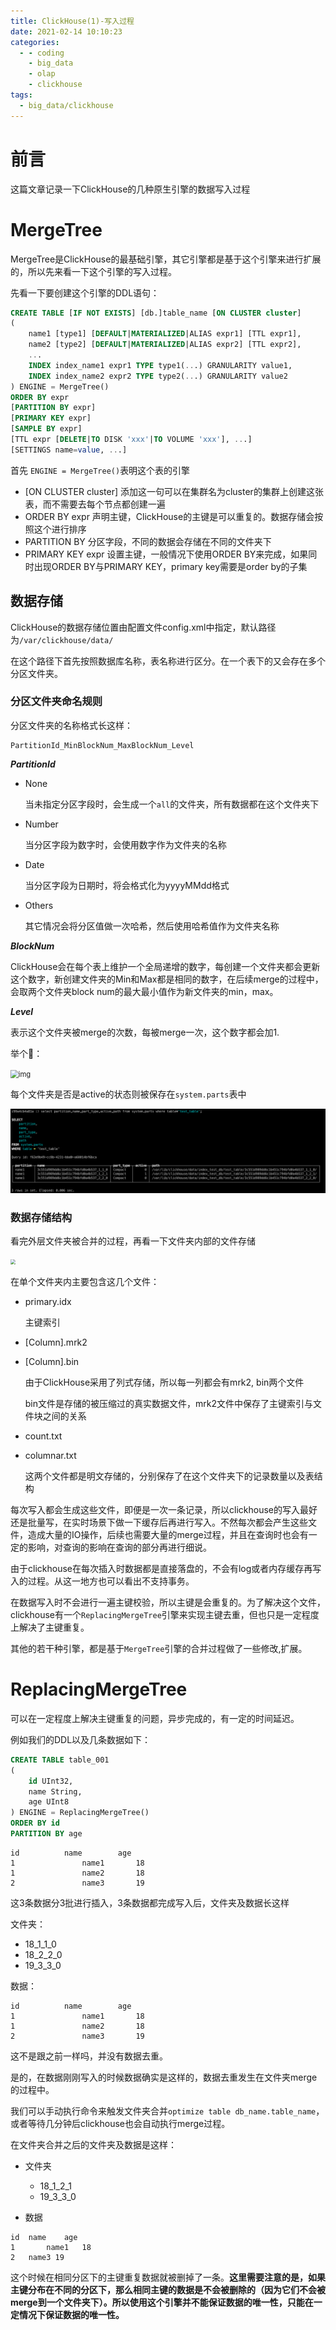 ```yaml
---
title: ClickHouse(1)-写入过程
date: 2021-02-14 10:10:23
categories:
  - - coding
    - big_data
    - olap
    - clickhouse
tags:
  - big_data/clickhouse
---
```


# 前言

这篇文章记录一下ClickHouse的几种原生引擎的数据写入过程

# MergeTree

MergeTree是ClickHouse的最基础引擎，其它引擎都是基于这个引擎来进行扩展的，所以先来看一下这个引擎的写入过程。

先看一下要创建这个引擎的DDL语句：

```sql
CREATE TABLE [IF NOT EXISTS] [db.]table_name [ON CLUSTER cluster]
(
    name1 [type1] [DEFAULT|MATERIALIZED|ALIAS expr1] [TTL expr1],
    name2 [type2] [DEFAULT|MATERIALIZED|ALIAS expr2] [TTL expr2],
    ...
    INDEX index_name1 expr1 TYPE type1(...) GRANULARITY value1,
    INDEX index_name2 expr2 TYPE type2(...) GRANULARITY value2
) ENGINE = MergeTree()
ORDER BY expr
[PARTITION BY expr]
[PRIMARY KEY expr]
[SAMPLE BY expr]
[TTL expr [DELETE|TO DISK 'xxx'|TO VOLUME 'xxx'], ...]
[SETTINGS name=value, ...]
```

<!--more-->

首先 `ENGINE = MergeTree()`表明这个表的引擎

- [ON CLUSTER cluster] 添加这一句可以在集群名为cluster的集群上创建这张表，而不需要去每个节点都创建一遍
- ORDER BY expr 声明主键，ClickHouse的主键是可以重复的。数据存储会按照这个进行排序
- PARTITION BY 分区字段，不同的数据会存储在不同的文件夹下
- PRIMARY KEY expr 设置主键，一般情况下使用ORDER BY来完成，如果同时出现ORDER BY与PRIMARY KEY，primary key需要是order by的子集

## 数据存储

ClickHouse的数据存储位置由配置文件config.xml中指定，默认路径为`/var/clickhouse/data/`

在这个路径下首先按照数据库名称，表名称进行区分。在一个表下的又会存在多个分区文件夹。

### 分区文件夹命名规则

分区文件夹的名称格式长这样：

```
PartitionId_MinBlockNum_MaxBlockNum_Level
```

***PartitionId***

- None

  当未指定分区字段时，会生成一个`all`的文件夹，所有数据都在这个文件夹下

- Number

  当分区字段为数字时，会使用数字作为文件夹的名称

- Date

  当分区字段为日期时，将会格式化为yyyyMMdd格式

- Others

  其它情况会将分区值做一次哈希，然后使用哈希值作为文件夹名称

***BlockNum***

ClickHouse会在每个表上维护一个全局递增的数字，每创建一个文件夹都会更新这个数字，新创建文件夹的Min和Max都是相同的数字，在后续merge的过程中，会取两个文件夹block num的最大最小值作为新文件夹的min，max。

***Level***

表示这个文件夹被merge的次数，每被merge一次，这个数字都会加1.



举个🌰：

<img src="https://lh4.googleusercontent.com/zVtgYhztsQhwArsPE9vqmlCFhFYkIc23NGt4-VGF-JNVo8vQ0QKWMYKctgbYEiD6N4Am4M-iPUhwtzTst7M8fi6xba-jgpW0ccd0Xf6-gY18aM0D93yEYbZtJrgrclwQq7wUfekm" alt="img" style="zoom: 80%;" />

每个文件夹是否是active的状态则被保存在`system.parts`表中

![](https://raw.githubusercontent.com/liunaijie/images/master/20210214122112.png)

### 数据存储结构

看完外层文件夹被合并的过程，再看一下文件夹内部的文件存储

<img src="https://lh4.googleusercontent.com/KgLthqXPOaQ2PZfSNGH9ujErBn3YLzJMb2fur8Gbl_pvrdwzNrCciJ8hM4kI9KYTcOlur7xNkHpOiHGFEFfQVdhtvT-5yQXL_hJyev7MrvdvHYV4RWxk-6F3TCki55JQ1E_CHQV_" style="zoom:50%;" >

在单个文件夹内主要包含这几个文件：

- primary.idx 

  主键索引

- [Column].mrk2

- [Column].bin

  由于ClickHouse采用了列式存储，所以每一列都会有mrk2, bin两个文件

  bin文件是存储的被压缩过的真实数据文件，mrk2文件中保存了主键索引与文件块之间的关系

- count.txt

- columnar.txt

  这两个文件都是明文存储的，分别保存了在这个文件夹下的记录数量以及表结构

每次写入都会生成这些文件，即便是一次一条记录，所以clickhouse的写入最好还是批量写，在实时场景下做一下缓存后再进行写入。不然每次都会产生这些文件，造成大量的IO操作，后续也需要大量的merge过程，并且在查询时也会有一定的影响，对查询的影响在查询的部分再进行细说。

由于clickhouse在每次插入时数据都是直接落盘的，不会有log或者内存缓存再写入的过程。从这一地方也可以看出不支持事务。

在数据写入时不会进行一遍主键校验，所以主键是会重复的。为了解决这个文件，clickhouse有一个`ReplacingMergeTree`引擎来实现主键去重，但也只是一定程度上解决了主键重复。

其他的若干种引擎，都是基于`MergeTree`引擎的合并过程做了一些修改,扩展。

# ReplacingMergeTree

可以在一定程度上解决主键重复的问题，异步完成的，有一定的时间延迟。

例如我们的DDL以及几条数据如下：

```sql
CREATE TABLE table_001
(
    id UInt32,
    name String,
  	age UInt8
) ENGINE = ReplacingMergeTree()
ORDER BY id
PARTITION BY age
```



```
id			name		age
1				name1		18
1				name2		18
2				name3		19
```

这3条数据分3批进行插入，3条数据都完成写入后，文件夹及数据长这样

文件夹：

- 18_1_1_0
- 18_2_2_0
- 19_3_3_0

数据：

```
id			name		age
1				name1		18
1				name2		18
2				name3		19
```

这不是跟之前一样吗，并没有数据去重。

是的，在数据刚刚写入的时候数据确实是这样的，数据去重发生在文件夹merge的过程中。

我们可以手动执行命令来触发文件夹合并`optimize table db_name.table_name`，或者等待几分钟后clickhouse也会自动执行merge过程。

在文件夹合并之后的文件夹及数据是这样：

- 文件夹
  - 18_1_2_1
  - 19_3_3_0

- 数据

```
id	name	age
1		name1	18
2 	name3 19
```

这个时候在相同分区下的主键重复数据就被删掉了一条。**这里需要注意的是，如果主键分布在不同的分区下，那么相同主键的数据是不会被删除的（因为它们不会被merge到一个文件夹下）。所以使用这个引擎并不能保证数据的唯一性，只能在一定情况下保证数据的唯一性。**

